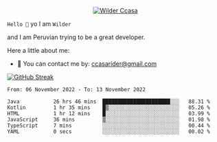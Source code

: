 <p align="center">
  <a href="https://github.com/Call4han"><img src="https://images2.alphacoders.com/505/505544.jpg" alt="Wilder Ccasa" /></a>
</p>


`Hello 👋`
yo I am `Wilder`

and I am Peruvian trying to be a great developer.






Here a little about me:
- 📝 You can contact me by: ccasarider@gmail.com


[![GitHub Streak](http://github-readme-streak-stats.herokuapp.com?user=Callahan&theme=dark&date_format=j%2Fn%5B%2FY%5D&background=201E1E&border=867815&stroke=E0E0E0&ring=268586&fire=DD401D&currStreakNum=ADDD8E&sideNums=76CBD5AA&currStreakLabel=6DBADD&sideLabels=6DBADD&dates=D0D0D0)](https://git.io/streak-stats)
<!--START_SECTION:waka-->

```text
From: 06 November 2022 - To: 13 November 2022

Java           26 hrs 46 mins  ██████████████████████░░░   88.31 %
Kotlin         1 hr 35 mins    █▒░░░░░░░░░░░░░░░░░░░░░░░   05.26 %
HTML           1 hr 12 mins    █░░░░░░░░░░░░░░░░░░░░░░░░   03.99 %
JavaScript     36 mins         ▒░░░░░░░░░░░░░░░░░░░░░░░░   01.98 %
TypeScript     7 mins          ░░░░░░░░░░░░░░░░░░░░░░░░░   00.44 %
YAML           0 secs          ░░░░░░░░░░░░░░░░░░░░░░░░░   00.02 %
```

<!--END_SECTION:waka-->








